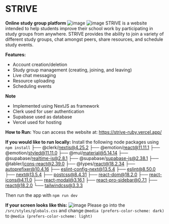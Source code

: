# STRIVE

**Online study group platform**
![image](https://github.com/Zeller74/strive/assets/84753929/cf650b5c-993c-4617-877a-f89103c95d7f)
![image](https://github.com/Zeller74/strive/assets/84753929/c06dfc88-df5f-469d-812d-0910832b68e3)
STRIVE is a website intended to help students improve their school work by participating in study groups from anywhere.
STRIVE provides the ability to join a variety of different study groups, chat amongst peers, share resources, and schedule study events.


**Features:**
* Account creation/deletion
* Study group management (creating, joining, and leaving)
* Live chat messaging
* Resource uploading
* Scheduling events


**Note**
* Implemented using NextJS as framework
* Clerk used for user authentication
* Supabase used as database
* Vercel used for hosting


**How to Run:**
You can access the website at: https://strive-ruby.vercel.app/


**If you would like to run locally:**
Install the following node packages using `npm install`
├── @clerk/nextjs@4.25.2
├── @emotion/react@11.11.1
├── @emotion/styled@11.11.0
├── @mui/material@5.14.14
├── @supabase/realtime-js@2.8.1
├── @supabase/supabase-js@2.38.1
├── @tabler/icons-react@2.39.0
├── @types/react@18.2.34
├── autoprefixer@10.4.16
├── eslint-config-next@13.5.4
├── eslint@8.50.0
├── next@13.5.4
├── postcss@8.4.31
├── react-dom@18.2.0
├── react-icons@4.11.0
├── react-modal@3.16.1
├── react-pro-sidebar@0.7.1
├── react@18.2.0
└── tailwindcss@3.3.3

Then run the app with `npm run dev`


**If your screen looks like this:** 
![image](https://github.com/Zeller74/strive/assets/84753929/45f4cfb8-24d9-4c08-b09a-9dba5b71df5f)
Please go into the `/src/styles/globals.css` and change `@media (prefers-color-scheme: dark)` to `@media (prefers-color-scheme: light)`
